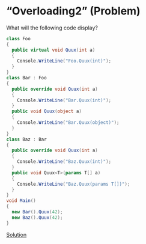 # “Overloading2” (Problem)
What will the following code display?
```cs
class Foo
{
  public virtual void Quux(int a)
  {
    Console.WriteLine("Foo.Quux(int)");
  }
}
class Bar : Foo
{
  public override void Quux(int a)
  {
    Console.WriteLine("Bar.Quux(int)");
  }
  public void Quux(object a)
  {
    Console.WriteLine("Bar.Quux(object)");
  }
}
class Baz : Bar
{
  public override void Quux(int a)
  {
    Console.WriteLine("Baz.Quux(int)");
  }
  public void Quux<T>(params T[] a)
  {
    Console.WriteLine("Baz.Quux(params T[])");
  }
}
void Main()
{
  new Bar().Quux(42);
  new Baz().Quux(42);
}
```
[Solution](./Overloading2-A.md)
